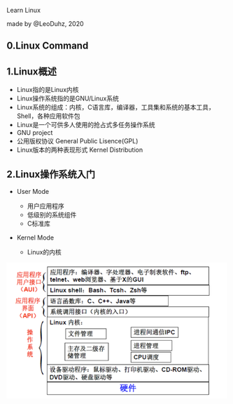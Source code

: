 Learn Linux

made by @LeoDuhz, 2020



## 0.Linux Command



## 1.Linux概述

- Linux指的是Linux内核
- Linux操作系统指的是GNU/Linux系统
- Linux系统的组成：内核，C语言库，编译器，工具集和系统的基本工具，Shell，各种应用软件包
- Linux是一个可供多人使用的抢占式多任务操作系统
- GNU project 
- 公用版权协议 General Public Lisence(GPL)
- Linux版本的两种表现形式 Kernel Distribution



## 2.Linux操作系统入门

- User Mode 
  - 用户应用程序
  - 低级别的系统组件
  - C标准库

- Kernel Mode
  - Linux的内核

![image-20201128214750248](Linux.assets/image-20201128214750248.png)
